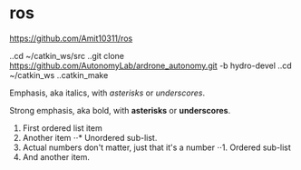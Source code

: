 # ros
https://github.com/Amit10311/ros

..cd ~/catkin_ws/src 
..git clone https://github.com/AutonomyLab/ardrone_autonomy.git -b hydro-devel
..cd ~/catkin_ws
..catkin_make

Emphasis, aka italics, with *asterisks* or _underscores_.

Strong emphasis, aka bold, with **asterisks** or __underscores__.


1. First ordered list item
2. Another item
⋅⋅* Unordered sub-list. 
1. Actual numbers don't matter, just that it's a number
⋅⋅1. Ordered sub-list
4. And another item.
